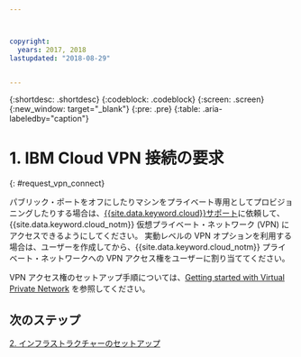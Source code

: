 ```yaml
---



copyright:
  years: 2017, 2018
lastupdated: "2018-08-29"


---
```


{:shortdesc: .shortdesc}
{:codeblock: .codeblock}
{:screen: .screen}
{:new_window: target="_blank"}
{:pre: .pre}
{:table: .aria-labeledby="caption"}

# 1. IBM Cloud VPN 接続の要求
{: #request_vpn_connect}

パブリック・ポートをオフにしたりマシンをプライベート専用としてプロビジョニングしたりする場合は、[{{site.data.keyword.cloud}}サポート](https://console.bluemix.net/docs/get-support/howtogetsupport.html#getting-customer-support)に依頼して、{{site.data.keyword.cloud_notm}} 仮想プライベート・ネットワーク (VPN) にアクセスできるようにしてください。 実動レベルの VPN オプションを利用する場合は、ユーザーを作成してから、{{site.data.keyword.cloud_notm}} プライベート・ネットワークへの VPN アクセス権をユーザーに割り当ててください。

VPN アクセス権のセットアップ手順については、[Getting started with Virtual Private Network](https://console.bluemix.net/docs/infrastructure/iaas-vpn/getting-started.html#getting-started-with-virtual-private-networking-vpn-) を参照してください。

## 次のステップ

  [2. インフラストラクチャーのセットアップ](/docs/infrastructure/sap-hana/hana-setting-up-infrastructure.html)
